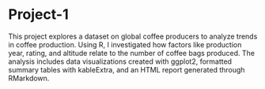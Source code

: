 # Project-1
This project explores a dataset on global coffee producers to analyze trends in coffee production. Using R, I investigated how factors like production year, rating, and altitude relate to the number of coffee bags produced. The analysis includes data visualizations created with ggplot2, formatted summary tables with kableExtra, and an HTML report generated through RMarkdown.
